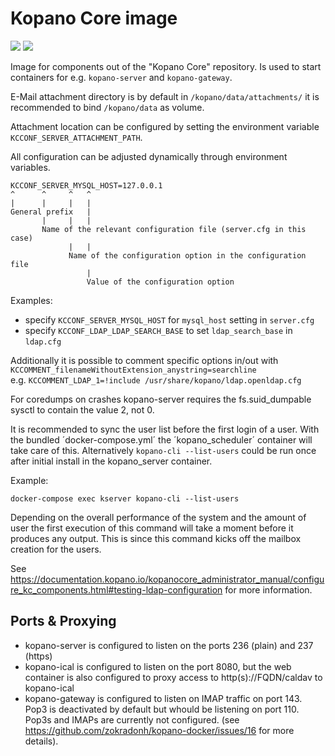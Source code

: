 # Kopano Core image

[![](https://images.microbadger.com/badges/image/zokradonh/kopano_core.svg)](https://microbadger.com/images/zokradonh/kopano_core "Microbadger size/labels") [![](https://images.microbadger.com/badges/version/zokradonh/kopano_core.svg)](https://microbadger.com/images/zokradonh/kopano_core "Microbadger version")

Image for components out of the "Kopano Core" repository. Is used to start containers for e.g. `kopano-server` and `kopano-gateway`.

E-Mail attachment directory is by default in `/kopano/data/attachments/` it is recommended to bind `/kopano/data` as volume.

Attachment location can be configured by setting the environment variable `KCCONF_SERVER_ATTACHMENT_PATH`.

All configuration can be adjusted dynamically through environment variables. 

```
KCCONF_SERVER_MYSQL_HOST=127.0.0.1
^      ^     ^   ^
|      |     |   |
General prefix   |
       |     |   |
       Name of the relevant configuration file (server.cfg in this case)
             |   |
             Name of the configuration option in the configuration file
                 |
                 Value of the configuration option
```

Examples:
- specify `KCCONF_SERVER_MYSQL_HOST` for `mysql_host` setting in `server.cfg`
- specify `KCCONF_LDAP_LDAP_SEARCH_BASE` to set `ldap_search_base` in `ldap.cfg`

Additionally it is possible to comment specific options in/out with `KCCOMMENT_filenameWithoutExtension_anystring=searchline`  
e.g. `KCCOMMENT_LDAP_1=!include /usr/share/kopano/ldap.openldap.cfg`

For coredumps on crashes kopano-server requires the fs.suid_dumpable sysctl to contain the value 2, not 0.

It is recommended to sync the user list before the first login of a user. With the bundled ´docker-compose.yml´ the ´kopano_scheduler´ container will take care of this. Alternatively `kopano-cli --list-users` could be run once after initial install in the kopano_server container.

Example:

`docker-compose exec kserver kopano-cli --list-users`

Depending on the overall performance of the system and the amount of user the first execution of this command will take a moment before it produces any output. This is since this command kicks off the mailbox creation for the users.

See https://documentation.kopano.io/kopanocore_administrator_manual/configure_kc_components.html#testing-ldap-configuration for more information.

## Ports & Proxying

- kopano-server is configured to listen on the ports 236 (plain) and 237 (https)
- kopano-ical is configured to listen on the port 8080, but the web container is also configured to proxy access to http(s)://FQDN/caldav to kopano-ical
- kopano-gateway is configured to listen on IMAP traffic on port 143. Pop3 is deactivated by default but whould be listening on port 110. Pop3s and IMAPs are currently not configured. (see https://github.com/zokradonh/kopano-docker/issues/16 for more details).